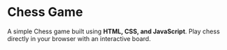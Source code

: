 # Chess Game

A simple Chess game built using **HTML, CSS, and JavaScript**. Play chess directly in your browser with an interactive board.



